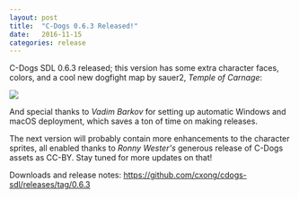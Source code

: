 ```yaml
---
layout: post
title:  "C-Dogs 0.6.3 Released!"
date:   2016-11-15
categories: release
---
```


C-Dogs SDL 0.6.3 released; this version has some extra character faces, colors, and a cool new dogfight map by sauer2, *Temple of Carnage*:

![](https://raw.githubusercontent.com/cxong/cdogs-sdl/gh-pages/_posts/temple_of_carnage.jpg)

And special thanks to *Vadim Barkov* for setting up automatic Windows and macOS deployment, which saves a ton of time on making releases.

The next version will probably contain more enhancements to the character sprites, all enabled thanks to *Ronny Wester's* generous release of C-Dogs assets as CC-BY. Stay tuned for more updates on that!

Downloads and release notes: <https://github.com/cxong/cdogs-sdl/releases/tag/0.6.3>
